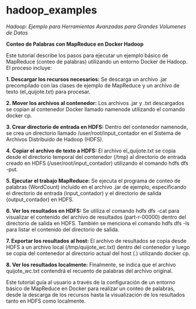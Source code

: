 # hadoop_examples
*Hadoop: Ejemplo para Herramientas Avanzadas para Grandes Volumenes de Datos*

**Conteo de Palabras con MapReduce en Docker Hadoop**

Este tutorial describe los pasos para ejecutar un ejemplo básico de MapReduce (conteo de palabras) utilizando un entorno Docker de Hadoop. El proceso incluye:

**1. Descargar los recursos necesarios:** Se descarga un archivo .jar precompilado con las clases de ejemplo de MapReduce y un archivo de texto (el_quijote.txt) para procesar.

**2. Mover los archivos al contenedor:** Los archivos .jar y .txt descargados se copian al contenedor Docker llamado namenode utilizando el comando docker cp.

**3. Crear directorio de entrada en HDFS:** Dentro del contenedor namenode, se crea un directorio llamado /user/root/input_contador en el Sistema de Archivos Distribuido de Hadoop (HDFS).

**4. Copiar el archivo de texto a HDFS:** El archivo el_quijote.txt se copia desde el directorio temporal del contenedor (/tmp) al directorio de entrada creado en HDFS (/user/root/input_contador) utilizando el comando hdfs dfs -put.

**5. Ejecutar el trabajo MapReduce:** Se ejecuta el programa de conteo de palabras (WordCount) incluido en el archivo .jar de ejemplo, especificando el directorio de entrada (input_contador) y el directorio de salida (output_contador) en HDFS.

**6. Ver los resultados en HDFS:** Se utiliza el comando hdfs dfs -cat para visualizar el contenido del archivo de resultados (part-r-00000) dentro del directorio de salida en HDFS. También se menciona el comando hdfs dfs -ls para listar el contenido del directorio de salida.

**7. Exportar los resultados al host:** El archivo de resultados se copia desde HDFS a un archivo local (/tmp/quijote_wc.txt) dentro del contenedor y luego se copia del contenedor al directorio actual del host (.) utilizando docker cp.

**8. Ver los resultados localmente:** Finalmente, se indica que el archivo quijote_wc.txt contendrá el recuento de palabras del archivo original.

Este tutorial guía al usuario a través de la configuración de un entorno básico de MapReduce en Docker para realizar un conteo de palabras, desde la descarga de los recursos hasta la visualización de los resultados tanto en HDFS como localmente.
